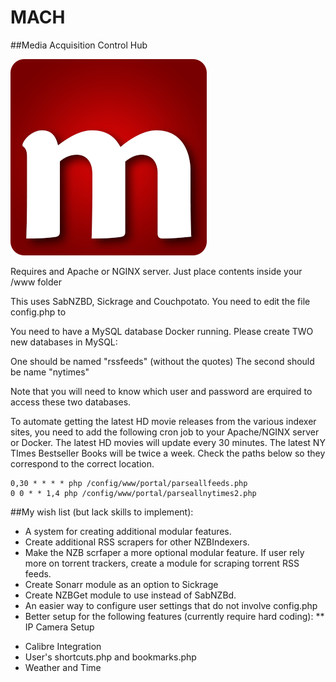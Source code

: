 # MACH
##Media Acquisition Control Hub


![apache-le](https://raw.githubusercontent.com/hernandito/MACH/master//includes/images/logo-m.png)


Requires and Apache or NGINX server. Just place contents inside your /www folder

This uses SabNZBD, Sickrage and Couchpotato. You need to edit the file config.php to 

You need to have a MySQL database Docker running. Please create TWO new databases in MySQL:

One should be named "rssfeeds" (without the quotes)
The second should be name "nytimes"

Note that you will need to know which user and password are erquired to access these two databases.

To automate getting the latest HD movie releases from the various indexer sites, you need to add the following cron job to your Apache/NGINX server or Docker. The latest HD movies will update every 30 minutes. The latest NY TImes Bestseller Books will be twice a week. Check the paths below so they correspond to the correct location.
```
0,30 * * * * php /config/www/portal/parseallfeeds.php
0 0 * * 1,4 php /config/www/portal/parseallnytimes2.php
```


##My wish list 
(but lack skills to implement):
* A system for creating additional modular features.
* Create additional RSS scrapers for other NZBIndexers. 
* Make the NZB scrfaper a more optional modular feature. If user rely more on torrent trackers, create a module for scraping torrent RSS feeds.
* Create Sonarr module as an option to Sickrage
* Create NZBGet module to use instead of SabNZBd.
* An easier way to configure user settings that do not involve config.php
* Better setup for the following features (currently require hard coding):
** IP Camera Setup
- Calibre Integration
- User's shortcuts.php and bookmarks.php
- Weather and Time